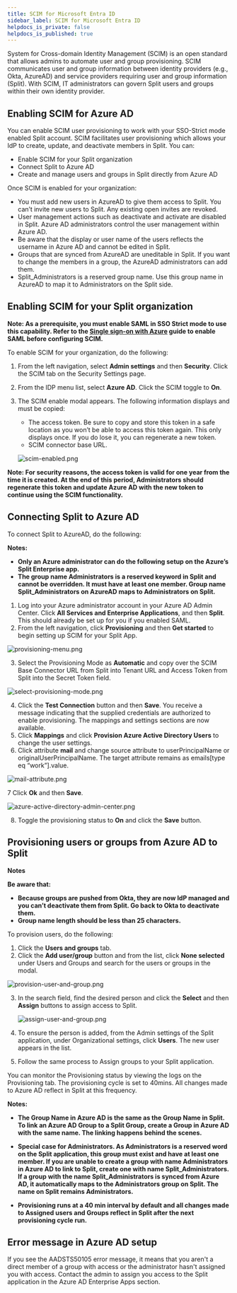 ```yaml
---
title: SCIM for Microsoft Entra ID
sidebar_label: SCIM for Microsoft Entra ID
helpdocs_is_private: false
helpdocs_is_published: true
---
```


<p>
  <button hidden style={{borderRadius:'8px', border:'1px', fontFamily:'Courier New', fontWeight:'800', textAlign:'left'}}> help.split.io link: https://help.split.io/hc/en-us/articles/12386431119245-SCIM-for-Microsoft-Entra-ID <br /> ✘ images still hosted on help.split.io </button>
</p>

System for Cross-domain Identity Management (SCIM) is an open standard that allows admins to automate user and group provisioning. SCIM communicates user and group information between identity providers (e.g., Okta, AzureAD) and service providers requiring user and group information (Split). With SCIM, IT administrators can govern Split users and groups within their own identity provider.

## Enabling SCIM for Azure AD

You can enable SCIM user provisioning to work with your SSO-Strict mode enabled Split account. SCIM facilitates user provisioning which allows your IdP to create, update, and deactivate members in Split. You can:

* Enable SCIM for your Split organization
* Connect Split to Azure AD
* Create and manage users and groups in Split directly from Azure AD 

Once SCIM is enabled for your organization:

* You must add new users in AzureAD to give them access to Split. You can’t invite new users to Split. Any existing open invites are revoked.
* User management actions such as deactivate and activate are disabled in Split. Azure AD administrators control the user management within Azure AD.
* Be aware that the display or user name of the users reflects the username in Azure AD and cannot be edited in Split.
* Groups that are synced from AzureAD are uneditable in Split. If you want to change the members in a group, the AzureAD administrators can add them.
* Split_Administrators is a reserved group name. Use this group name in AzureAD to map it to Administrators on the Split side.

## Enabling SCIM for your Split organization

**Note: As a prerequisite, you must enable SAML in SSO Strict mode to use this capability. Refer to the [Single sign-on with Azure](https://help.split.io/hc/en-us/articles/360021124931-Single-sign-on-with-Azure) guide to enable SAML before configuring SCIM.**

To enable SCIM for your organization, do the following:

1. From the left navigation, select **Admin settings** and then **Security**. Click the SCIM tab on the Security Settings page.
2. From the IDP menu list, select **Azure AD**. Click the SCIM toggle to **On**. 
3. The SCIM enable modal appears. The following information displays and must be copied:

   * The access token. Be sure to copy and store this token in a safe location as you won’t be able to access this token again. This only displays once. If you do lose it, you can regenerate a new token.
   * SCIM connector base URL.

   <p>
    <img src="https://help.split.io/hc/article_attachments/12392400520845" alt="scim-enabled.png" />
   </p>

**Note: For security reasons, the access token is valid for one year from the time it is created. At the end of this period, Administrators should regenerate this token and update Azure AD with the new token to continue using the SCIM functionality.**

## Connecting Split to Azure AD

To connect Split to AzureAD, do the following:

**Notes:** 
* **Only an Azure administrator can do the following setup on the Azure’s Split Enterprise app.**
* **The group name Administrators is a reserved keyword in Split and cannot be overridden. It must have at least one member. Group name Split_Administrators on AzureAD maps to Administrators on Split.**

1. Log into your Azure administrator account in your Azure AD Admin Center. Click **All Services and Enterprise Applications**, and then **Split**. This should already be set up for you if you enabled SAML. 
2. From the left navigation, click **Provisioning** and then **Get started** to begin setting up SCIM for your Split App.  

<p>
  <img src="https://help.split.io/hc/article_attachments/12392563310605" alt="provisioning-menu.png" />
</p>

3. Select the Provisioning Mode as **Automatic** and copy over the SCIM Base Connector URL from Split into Tenant URL and Access Token from Split into the Secret Token field. 

<p>
  <img src="https://help.split.io/hc/article_attachments/12392633988237" alt="select-provisioning-mode.png" />
</p>

4. Click the **Test Connection** button and then **Save**. You receive a message indicating that the supplied credentials are authorized to enable provisioning. The mappings and settings sections are now available.
5. Click **Mappings** and click **Provision Azure Active Directory Users** to change the user settings. 
6. Click attribute **mail** and change source attribute to userPrincipalName or originalUserPrincipalName. The target attribute remains as emails[type eq “work”].value.

<p>
  <img src="https://help.split.io/hc/article_attachments/12392639219725" alt="mail-attribute.png" />
</p>

7 Click **Ok** and then **Save**.

  <p>
    <img src="https://help.split.io/hc/article_attachments/16056968473357" alt="azure-active-directory-admin-center.png" />
  </p>

8. Toggle the provisioning status to **On** and click the **Save** button.

## Provisioning users or groups from Azure AD to Split

**Notes**

**Be aware that:**

* **Because groups are pushed from Okta, they are now IdP managed and you can’t deactivate them from Split. Go back to Okta to deactivate them.**
* **Group name length should be less than 25 characters.**

To provision users, do the following:

1. Click the **Users and groups** tab. 
2. Click the **Add user/group** button and from the list, click **None selected** under Users and Groups and search for the users or groups in the modal.

<p>
  <img src="https://help.split.io/hc/article_attachments/12392742177677" alt="provision-user-and-group.png" />
</p>

3. In the search field, find the desired person and click the **Select** and then **Assign** buttons to assign access to Split. 

   <p>
     <img src="https://help.split.io/hc/article_attachments/12395065041165" alt="assign-user-and-group.png" />
   </p>

4. To ensure the person is added, from the Admin settings of the Split application, under Organizational settings, click **Users**. The new user appears in the list.
5. Follow the same process to Assign groups to your Split application.

You can monitor the Provisioning status by viewing the logs on the Provisioning tab. The provisioning cycle is set to 40mins. All changes made to Azure AD reflect in Split at this frequency.

**Notes:**
* **The Group Name in Azure AD is the same as the Group Name in Split. To link an Azure AD Group to a Split Group, create a Group in Azure AD with the same name. The linking happens behind the scenes.**

* **Special case for Administrators. As Administrators is a reserved word on the Split application, this group must exist and have at least one member. If you are unable to create a group with name Administrators in Azure AD to link to Split, create one with name Split_Administrators. If a group with the name Split_Administrators is synced from Azure AD, it automatically maps to the Administrators group on Split. The name on Split remains Administrators.**

* **Provisioning runs at a 40 min interval by default and all changes made to Assigned users and Groups reflect in Split after the next provisioning cycle run.**

## Error message in Azure AD setup

If you see the AADSTS50105 error message, it means that you aren't a direct member of a group with access or the administrator hasn't assigned you with access. Contact the admin to assign you access to the Split application in the Azure AD Enterprise Apps section.

